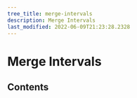 ```yaml
---
tree_title: merge-intervals
description: Merge Intervals
last_modified: 2022-06-09T21:23:28.2328
---
```


# Merge Intervals

## Contents
